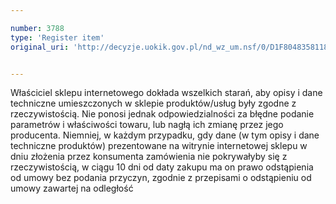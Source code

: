 ```yaml
---

number: 3788
type: 'Register item'
original_uri: 'http://decyzje.uokik.gov.pl/nd_wz_um.nsf/0/D1F8048358118A6CC1257A8E0026A128?OpenDocument'


---
```


Właściciel sklepu internetowego dokłada wszelkich starań, aby opisy i dane techniczne umieszczonych w sklepie produktów/usług były zgodne z rzeczywistością. Nie ponosi jednak odpowiedzialności za błędne podanie parametrów i właściwości towaru, lub nagłą ich zmianę przez jego producenta. Niemniej, w każdym przypadku, gdy dane (w tym opisy i dane techniczne produktów) prezentowane na witrynie internetowej sklepu w dniu złożenia przez konsumenta zamówienia nie pokrywałyby się z rzeczywistością, w ciągu 10 dni od daty zakupu ma on prawo odstąpienia od umowy bez podania przyczyn, zgodnie z przepisami o odstąpieniu od umowy zawartej na odległość
